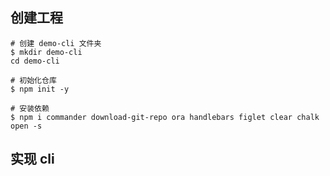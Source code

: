 ## 创建工程

```shell
# 创建 demo-cli 文件夹
$ mkdir demo-cli
cd demo-cli

# 初始化仓库
$ npm init -y

# 安装依赖
$ npm i commander download-git-repo ora handlebars figlet clear chalk open -s
```



## 实现 cli

```js

```

